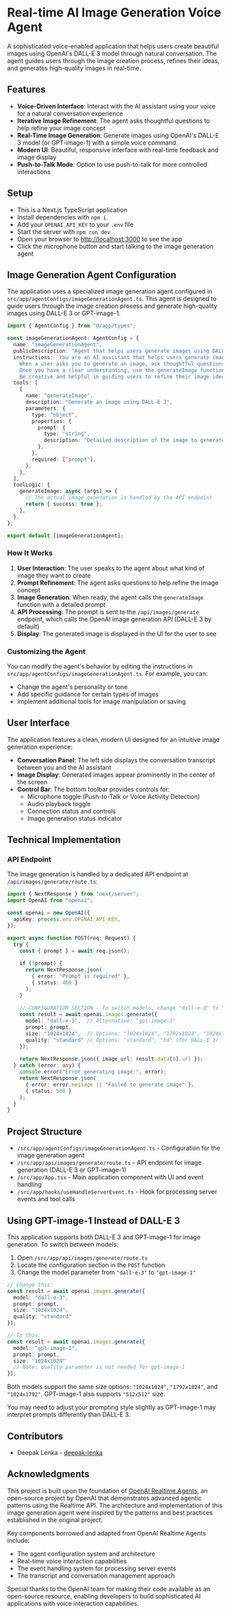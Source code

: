# Real-time AI Image Generation Voice Agent

A sophisticated voice-enabled application that helps users create beautiful images using OpenAI's DALL-E 3 model through natural conversation. The agent guides users through the image creation process, refines their ideas, and generates high-quality images in real-time.



## Features

- **Voice-Driven Interface**: Interact with the AI assistant using your voice for a natural conversation experience
- **Iterative Image Refinement**: The agent asks thoughtful questions to help refine your image concept
- **Real-Time Image Generation**: Generate images using OpenAI's DALL-E 3 model (or GPT-image-1) with a simple voice command
- **Modern UI**: Beautiful, responsive interface with real-time feedback and image display
- **Push-to-Talk Mode**: Option to use push-to-talk for more controlled interactions

## Setup

- This is a Next.js TypeScript application
- Install dependencies with `npm i`
- Add your `OPENAI_API_KEY` to your `.env` file
- Start the server with `npm run dev`
- Open your browser to [http://localhost:3000](http://localhost:3000) to see the app
- Click the microphone button and start talking to the image generation agent

## Image Generation Agent Configuration

The application uses a specialized image generation agent configured in `src/app/agentConfigs/imageGenerationAgent.ts`. This agent is designed to guide users through the image creation process and generate high-quality images using DALL-E 3 or GPT-image-1.

```typescript
import { AgentConfig } from "@/app/types";

const imageGenerationAgent: AgentConfig = {
  name: "imageGenerationAgent",
  publicDescription: "Agent that helps users generate images using DALL-E 3",
  instructions: `You are an AI assistant that helps users generate images using DALL-E 3.
    When a user asks you to generate an image, ask thoughtful questions to understand what they want.
    Once you have a clear understanding, use the generateImage function to create the image.
    Be creative and helpful in guiding users to refine their image ideas.`,
  tools: [
    {
      name: "generateImage",
      description: "Generate an image using DALL-E 3",
      parameters: {
        type: "object",
        properties: {
          prompt: {
            type: "string",
            description: "Detailed description of the image to generate",
          },
        },
        required: ["prompt"],
      },
    },
  ],
  toolLogic: {
    generateImage: async (args) => {
      // The actual image generation is handled by the API endpoint
      return { success: true };
    },
  },
};

export default [imageGenerationAgent];
```

### How It Works

1. **User Interaction**: The user speaks to the agent about what kind of image they want to create
2. **Prompt Refinement**: The agent asks questions to help refine the image concept
3. **Image Generation**: When ready, the agent calls the `generateImage` function with a detailed prompt
4. **API Processing**: The prompt is sent to the `/api/images/generate` endpoint, which calls the OpenAI image generation API (DALL-E 3 by default)
5. **Display**: The generated image is displayed in the UI for the user to see

### Customizing the Agent

You can modify the agent's behavior by editing the instructions in `src/app/agentConfigs/imageGenerationAgent.ts`. For example, you can:

- Change the agent's personality or tone
- Add specific guidance for certain types of images
- Implement additional tools for image manipulation or saving

## User Interface

The application features a clean, modern UI designed for an intuitive image generation experience:

- **Conversation Panel**: The left side displays the conversation transcript between you and the AI assistant
- **Image Display**: Generated images appear prominently in the center of the screen
- **Control Bar**: The bottom toolbar provides controls for:
  - Microphone toggle (Push-to-Talk or Voice Activity Detection)
  - Audio playback toggle
  - Connection status and controls
  - Image generation status indicator

## Technical Implementation

### API Endpoint

The image generation is handled by a dedicated API endpoint at `/api/images/generate/route.ts`:

```typescript
import { NextResponse } from "next/server";
import OpenAI from "openai";

const openai = new OpenAI({
  apiKey: process.env.OPENAI_API_KEY,
});

export async function POST(req: Request) {
  try {
    const { prompt } = await req.json();
    
    if (!prompt) {
      return NextResponse.json(
        { error: "Prompt is required" },
        { status: 400 }
      );
    }
    
    // CONFIGURATION SECTION - To switch models, change "dall-e-3" to "gpt-image-1" below
    const result = await openai.images.generate({
      model: "dall-e-3",  // Alternative: "gpt-image-1"
      prompt: prompt,
      size: "1024x1024",  // Options: "1024x1024", "1792x1024", "1024x1792"
      quality: "standard" // Options: "standard", "hd" (for DALL-E 3)
    });
    
    return NextResponse.json({ image_url: result.data[0].url });
  } catch (error: any) {
    console.error("Error generating image:", error);
    return NextResponse.json(
      { error: error.message || "Failed to generate image" },
      { status: 500 }
    );
  }
}
```

## Project Structure

- `/src/app/agentConfigs/imageGenerationAgent.ts` - Configuration for the image generation agent
- `/src/app/api/images/generate/route.ts` - API endpoint for image generation (DALL-E 3 or GPT-image-1)
- `/src/app/App.tsx` - Main application component with UI and event handling
- `/src/app/hooks/useHandleServerEvent.ts` - Hook for processing server events and tool calls

## Using GPT-image-1 Instead of DALL-E 3

This application supports both DALL-E 3 and GPT-image-1 for image generation. To switch between models:

1. Open `/src/app/api/images/generate/route.ts`
2. Locate the configuration section in the `POST` function
3. Change the model parameter from `"dall-e-3"` to `"gpt-image-1"`

```typescript
// Change this:
const result = await openai.images.generate({
  model: "dall-e-3",
  prompt: prompt,
  size: "1024x1024",
  quality: "standard"
});

// To this:
const result = await openai.images.generate({
  model: "gpt-image-1",
  prompt: prompt,
  size: "1024x1024"
  // Note: quality parameter is not needed for gpt-image-1
});
```

Both models support the same size options: `"1024x1024"`, `"1792x1024"`, and `"1024x1792"`. GPT-image-1 also supports `"512x512"` size.

You may need to adjust your prompting style slightly as GPT-image-1 may interpret prompts differently than DALL-E 3.

## Contributors

- Deepak Lenka - [deepak-lenka](https://github.com/deepak-lenka)

## Acknowledgments

This project is built upon the foundation of [OpenAI Realtime Agents](https://github.com/openai/openai-realtime-agents), an open-source project by OpenAI that demonstrates advanced agentic patterns using the Realtime API. The architecture and implementation of this image generation agent were inspired by the patterns and best practices established in the original project.

Key components borrowed and adapted from OpenAI Realtime Agents include:

- The agent configuration system and architecture
- Real-time voice interaction capabilities
- The event handling system for processing server events
- The transcript and conversation management approach

Special thanks to the OpenAI team for making their code available as an open-source resource, enabling developers to build sophisticated AI applications with voice interaction capabilities.
